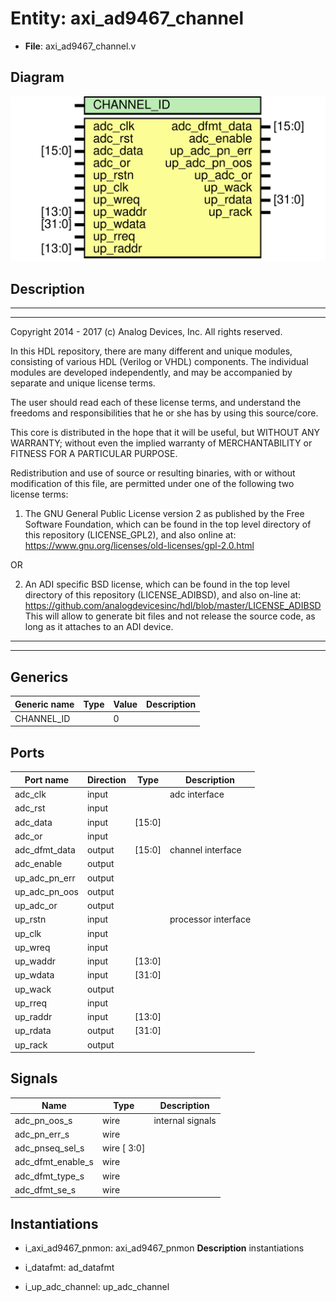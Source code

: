 # Entity: axi_ad9467_channel

- **File**: axi_ad9467_channel.v
## Diagram

![Diagram](axi_ad9467_channel.svg "Diagram")
## Description

 ***************************************************************************
 ***************************************************************************
 Copyright 2014 - 2017 (c) Analog Devices, Inc. All rights reserved.

 In this HDL repository, there are many different and unique modules, consisting
 of various HDL (Verilog or VHDL) components. The individual modules are
 developed independently, and may be accompanied by separate and unique license
 terms.

 The user should read each of these license terms, and understand the
 freedoms and responsibilities that he or she has by using this source/core.

 This core is distributed in the hope that it will be useful, but WITHOUT ANY
 WARRANTY; without even the implied warranty of MERCHANTABILITY or FITNESS FOR
 A PARTICULAR PURPOSE.

 Redistribution and use of source or resulting binaries, with or without modification
 of this file, are permitted under one of the following two license terms:

   1. The GNU General Public License version 2 as published by the
      Free Software Foundation, which can be found in the top level directory
      of this repository (LICENSE_GPL2), and also online at:
      <https://www.gnu.org/licenses/old-licenses/gpl-2.0.html>

 OR

   2. An ADI specific BSD license, which can be found in the top level directory
      of this repository (LICENSE_ADIBSD), and also on-line at:
      https://github.com/analogdevicesinc/hdl/blob/master/LICENSE_ADIBSD
      This will allow to generate bit files and not release the source code,
      as long as it attaches to an ADI device.

 ***************************************************************************
 ***************************************************************************

## Generics

| Generic name | Type | Value | Description |
| ------------ | ---- | ----- | ----------- |
| CHANNEL_ID   |      | 0     |             |
## Ports

| Port name     | Direction | Type   | Description          |
| ------------- | --------- | ------ | -------------------- |
| adc_clk       | input     |        |  adc interface       |
| adc_rst       | input     |        |                      |
| adc_data      | input     | [15:0] |                      |
| adc_or        | input     |        |                      |
| adc_dfmt_data | output    | [15:0] |  channel interface   |
| adc_enable    | output    |        |                      |
| up_adc_pn_err | output    |        |                      |
| up_adc_pn_oos | output    |        |                      |
| up_adc_or     | output    |        |                      |
| up_rstn       | input     |        |  processor interface |
| up_clk        | input     |        |                      |
| up_wreq       | input     |        |                      |
| up_waddr      | input     | [13:0] |                      |
| up_wdata      | input     | [31:0] |                      |
| up_wack       | output    |        |                      |
| up_rreq       | input     |        |                      |
| up_raddr      | input     | [13:0] |                      |
| up_rdata      | output    | [31:0] |                      |
| up_rack       | output    |        |                      |
## Signals

| Name              | Type        | Description        |
| ----------------- | ----------- | ------------------ |
| adc_pn_oos_s      | wire        |  internal signals  |
| adc_pn_err_s      | wire        |                    |
| adc_pnseq_sel_s   | wire [ 3:0] |                    |
| adc_dfmt_enable_s | wire        |                    |
| adc_dfmt_type_s   | wire        |                    |
| adc_dfmt_se_s     | wire        |                    |
## Instantiations

- i_axi_ad9467_pnmon: axi_ad9467_pnmon
**Description**
 instantiations

- i_datafmt: ad_datafmt
- i_up_adc_channel: up_adc_channel
